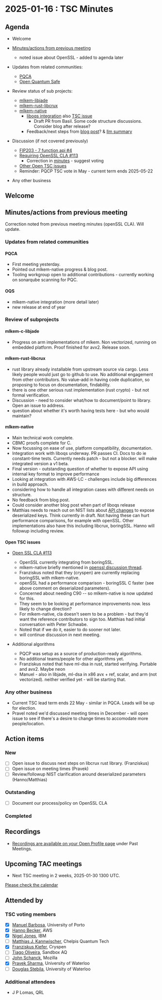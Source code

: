 # 2025-01-16 :  TSC Minutes

## Agenda

* Welcome

* [Minutes/actions from previous meeting](2024-12-05/minutes.md)
  * noted issue about OpenSSL - added to agenda later

* Updates from related communities:
  * [PQCA](https://github.com/PQCA)
  * [Open Quantum Safe](https://github.com/open-quantum-safe)

* Review status of sub projects:

  * [mlkem-libjade](https://github.com/pq-code-package/mlkem-libjade)
  * [mlkem-rust-libcrux](https://github.com/pq-code-package/mlkem-rust-libcrux)
  * [mlkem-native](https://github.com/pq-code-package/mlkem-c-embedded)
    * [liboqs integration](https://github.com/open-quantum-safe/liboqs/pull/2041) also [TSC issue](https://github.com/pq-code-package/tsc/issues/103)
      * Draft PR from Basil. Some code structure discussions. Consider blog after release?
    * Feedback/next steps from [blog post](https://pqca.org/blog/2024/pqca-announces-alpha-release-of-mlkem-native/)?  & [llm summary](https://docs.google.com/document/d/1VVP01fdHh7IVWG2Y-Njd3GIyTa8cZI50L-zJWr3Zaz4/edit?tab=t.0)
  
* Discussion (if not covered previously)

  * [FIP203 - 7 function api #4](https://github.com/pq-code-package/tsc/issues/4#issuecomment-2456391348)
  * [Requiring OpenSSL CLA #113](https://github.com/pq-code-package/tsc/issues/113)
    * Correction in [minutes](https://github.com/pq-code-package/tsc/pull/124) - suggest voting
  * [Other Open TSC issues](https://github.com/orgs/pq-code-package/projects/4/views/1)
  * Reminder: PQCP TSC vote in May - current term ends 2025-05-22

* Any other business

## Welcome

## Minutes/actions from previous meeting

Correction noted from previous meeting minutes (openSSL CLA). Will update.

### Updates from related communities

#### PQCA

* First meeting yesterday.
* Pointed out mlkem-native progress & blog post.
* Tooling workgroup open to additional contributions - currently working on sonarqube scanning for PQC.

#### OQS

* mlkem-native integration (more detail later)
* new release at end of year

### Review of subprojects

#### mlkem-c-libjade

* Progress on arm implementations of mlkem. Non vectorized, running on embedded platform. Proof finished for avx2. Release soon.

#### mlkem-rust-libcrux

* rust library already installable from upstream source via cargo. Less likely people would just go to github to use. No additional engagement from other contributors. No value-add in having code duplication, so proposing to focus on documentation, findability.
* there is one other serious rust implementation (rust crypto) - but not formal verification.
* Discussion - need to consider what/how to document/point to library. Open an issue to address.
* question about whether it's worth having tests here - but who would maintain?

#### mlkem-native

* Main technical work complete.
* CBMC proofs complete for C.
* Now focussing on ease of use, platform compatibility, documentation.
* Integration work with liboqs underway. PR passes CI. Docs to do ie constant-time tests. Currently needs patch - but not a blocker. will make integrated version a v1 beta.
* Final version - outstanding question of whether to expose API using internal key format to improve performance
* Looking at integration with AWS-LC - challenges include big differences in build approach.
* considering how to handle all integration cases with different needs on structure.
* No feedback from blog post.
* Could consider another blog post when part of liboqs release
* Matthias needs to reach out on NIST lists about [API changes](https://github.com/pq-code-package/tsc/issues/4) to expose deserialized keys. Think currently in draft. Not having these can hurt performance comparisons, for example with openSSL. Other implementations also have this including libcrux, boringSSL. Hanno will followup including review.

#### Open TSC issues

* [Open SSL CLA #113](https://github.com/pq-code-package/tsc/issues/113)
  * OpenSSL currently integrating from boringSSL.
  * mlkem-native briefly mentioned in [openssl discussion thread](https://github.com/openssl/openssl/issues/26006).
  * Franziskus noted that they (cryspen) are currently replacing boringSSL with mlkem-native.
  * openSSL had a performance comparison - boringSSL C faster (see above comment on deserialized parameters).
  * Concerned about needing C90 -- so mlkem-native is now updated for this.
  * They seem to be looking at performance improvements now. less likely to change direction?
  * For mlkem-native, cla doesn't seem to be a problem - but they'd want the reference contributors to sign too. Matthias had initial conversation with Peter Schwabe.
  * Noted that if we do it, easier to do sooner not later.
  * will continue discussion in next meeting.

* Additional algorithms
  * PQCP was setup as a source of production-ready algorithms.
  * No additional teams/people for other algorithms yet.
  * Franziskus noted that have ml-dsa in rust, started verifying. Portable and avx2. Maybe neon
  * Manuel - also in libjade, ml-dsa in x86 avx + ref, scalar, and arm (not vectorized). neither verified yet - will be starting that.

### Any other business

* Current TSC lead term ends 22 May - similar in PQCA. Leads will be up for election.
* Pravel noted we'd discussed meeting times in December - will open issue to see if there's a desire to change times to accomodate more people/location.

## Action items

### New

* [ ] Open issue to discuss next steps on libcrux rust library. (Franziskus)
* [ ] Open issue on meeting times (Pravek)
* [ ] Review/followup NIST clarification around deserialized parameters (Hanno/Matthias)

### Outstanding

* [ ] Document our process/policy on OpenSSL CLA

### Completed

## Recordings

* [Recordings are available on your Open Profile page](https://openprofile.dev/my-meetings) under Past Meetings.

## Upcoming TAC meetings

* Next TSC meeting in 2 weeks, 2025-01-30 1300 UTC.

[Please check the calendar](https://pqca.org/calendar/)

## Attended by

### TSC voting members

* [X] [Manuel Barbosa](https://github.com/mbbarbosa), University of Porto
* [X] [Hanno Becker](https://github.com/hanno-becker), AWS
* [X] [Nigel Jones](https://github.com/planetf1), IBM
* [ ] [Matthias J. Kannwischer](https://github.com/mkannwischer), Chelpis Quantum Tech
* [X] [Franziskus Kiefer](https://github.com/franziskuskiefer), Cryspen
* [ ] [Tiago Oliveira](https://github.com/tfaoliveira), Sandbox AQ
* [ ] [John Schanck](https://github.com/jschanck), Mozilla
* [X] [Pravek Sharma](https://github.com/praveksharma), University of Waterloo
* [ ] [Douglas Stebila](https://github.com/dstebila), University of Waterloo

### Additional attendees

* J P Lomas, QRL
